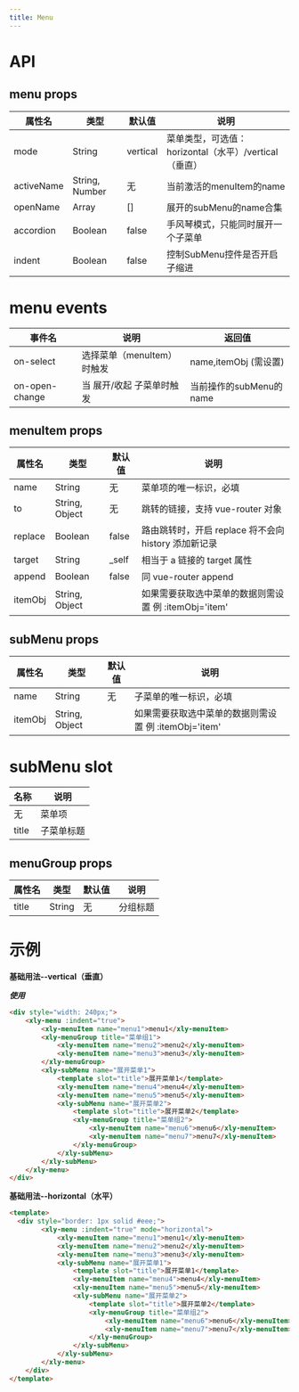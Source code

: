 ```yaml
---
title: Menu
---
```


# API

## menu props

| 属性名     | 类型           | 默认值   | 说明                                                  |
| ---------- | -------------- | -------- | ----------------------------------------------------- |
| mode       | String         | vertical | 菜单类型，可选值：horizontal（水平）/vertical（垂直） |
| activeName | String, Number | 无       | 当前激活的menuItem的name                              |
| openName   | Array          | []       | 展开的subMenu的name合集                               |
| accordion  | Boolean        | false    | 手风琴模式，只能同时展开一个子菜单                    |
| indent     | Boolean        | false    | 控制SubMenu控件是否开启子缩进                         |

# menu events

| 事件名         | 说明                       | 返回值                  |
| -------------- | -------------------------- | ----------------------- |
| on-select      | 选择菜单（menuItem）时触发 | name,itemObj (需设置)                   |
| on-open-change | 当 展开/收起 子菜单时触发  | 当前操作的subMenu的name |

## menuItem props

| 属性名  | 类型           | 默认值 | 说明                                                 |
| ------- | -------------- | ------ | ---------------------------------------------------- |
| name    | String         | 无     | 菜单项的唯一标识，必填                               |
| to      | String, Object | 无     | 跳转的链接，支持 vue-router 对象                     |
| replace | Boolean        | false  | 路由跳转时，开启 replace 将不会向 history 添加新记录 |
| target  | String         | _self  | 相当于 a 链接的 target 属性                          |
| append  | Boolean        | false  | 同 vue-router append                                 |
|itemObj| String, Object        |   | 如果需要获取选中菜单的数据则需设置 例  :itemObj='item'             |

## subMenu props

| 属性名 | 类型   | 默认值 | 说明                   |
| ------ | ------ | ------ | ---------------------- |
| name   | String | 无     | 子菜单的唯一标识，必填 |
|itemObj| String, Object        |   | 如果需要获取选中菜单的数据则需设置 例  :itemObj='item'             |

# subMenu slot

| 名称  | 说明       |
| ----- | ---------- |
| 无    | 菜单项     |
| title | 子菜单标题 |

## menuGroup props

| 属性名 | 类型   | 默认值 | 说明     |
| ------ | ------ | ------ | -------- |
| title  | String | 无     | 分组标题 |


# 示例


**基础用法--vertical（垂直）**

<template>
  <div style="width: 240px;border: 1px solid #eee;">
        <xly-menu :indent="true" @on-select='seleclt' @on-open-change='seleclts'>
            <xly-menuItem :itemObj='item' :name="item.id" v-for='item in list' :key='item.id'>{{item.name}}</xly-menuItem>
            <xly-menuGroup title="菜单组1">
                <xly-menuItem name="menu2">menu2</xly-menuItem>
                <xly-menuItem name="menu3">menu3</xly-menuItem>
            </xly-menuGroup>
            <xly-subMenu name="展开菜单1" itemObj='items'>
                <template slot="title">展开菜单1</template>
                <xly-menuItem name="menu4">menu4</xly-menuItem>
                <xly-menuItem name="menu5">menu5</xly-menuItem>
                <xly-subMenu name="展开菜单2">
                    <template slot="title">展开菜单2</template>
                    <xly-menuGroup title="菜单组2">
                        <xly-menuItem name="menu6">menu6</xly-menuItem>
                        <xly-menuItem name="menu7">menu7</xly-menuItem>
                    </xly-menuGroup>
                </xly-subMenu>
            </xly-subMenu>
        </xly-menu>
    </div>
</template>

<script>
export default {
    data(){
        return {
            list:[
                {name:1,id:1},
                {name:2,id:2}
            ]
        }
    },
    methods:{
        seleclt(val,info){
            console.log(val,info)
        } ,
        seleclts (val,info){
            console.log(val,info)
        } 
    }
}
</script>
***使用***

```html
<div style="width: 240px;">
    <xly-menu :indent="true">
        <xly-menuItem name="menu1">menu1</xly-menuItem>
        <xly-menuGroup title="菜单组1">
            <xly-menuItem name="menu2">menu2</xly-menuItem>
            <xly-menuItem name="menu3">menu3</xly-menuItem>
        </xly-menuGroup>
        <xly-subMenu name="展开菜单1">
            <template slot="title">展开菜单1</template>
            <xly-menuItem name="menu4">menu4</xly-menuItem>
            <xly-menuItem name="menu5">menu5</xly-menuItem>
            <xly-subMenu name="展开菜单2">
                <template slot="title">展开菜单2</template>
                <xly-menuGroup title="菜单组2">
                    <xly-menuItem name="menu6">menu6</xly-menuItem>
                    <xly-menuItem name="menu7">menu7</xly-menuItem>
                </xly-menuGroup>
            </xly-subMenu>
        </xly-subMenu>
    </xly-menu>
</div>
```

**基础用法--horizontal（水平）**

<template>
  <div style="border: 1px solid #eee;">
        <xly-menu :indent="true" mode="horizontal">
            <xly-menuItem name="menu1">menu1</xly-menuItem>
            <xly-menuItem name="menu2">menu2</xly-menuItem>
            <xly-menuItem name="menu3">menu3</xly-menuItem>
            <xly-subMenu name="展开菜单1">
                <template slot="title">展开菜单1</template>
                <xly-menuItem name="menu4">menu4</xly-menuItem>
                <xly-menuItem name="menu5">menu5</xly-menuItem>
                <xly-subMenu name="展开菜单2">
                    <template slot="title">展开菜单2</template>
                    <xly-menuGroup title="菜单组2">
                        <xly-menuItem name="menu6">menu6</xly-menuItem>
                        <xly-menuItem name="menu7">menu7</xly-menuItem>
                    </xly-menuGroup>
                </xly-subMenu>
            </xly-subMenu>
        </xly-menu>
    </div>
</template>

```html
<template>
  <div style="border: 1px solid #eee;">
        <xly-menu :indent="true" mode="horizontal">
            <xly-menuItem name="menu1">menu1</xly-menuItem>
            <xly-menuItem name="menu2">menu2</xly-menuItem>
            <xly-menuItem name="menu3">menu3</xly-menuItem>
            <xly-subMenu name="展开菜单1">
                <template slot="title">展开菜单1</template>
                <xly-menuItem name="menu4">menu4</xly-menuItem>
                <xly-menuItem name="menu5">menu5</xly-menuItem>
                <xly-subMenu name="展开菜单2">
                    <template slot="title">展开菜单2</template>
                    <xly-menuGroup title="菜单组2">
                        <xly-menuItem name="menu6">menu6</xly-menuItem>
                        <xly-menuItem name="menu7">menu7</xly-menuItem>
                    </xly-menuGroup>
                </xly-subMenu>
            </xly-subMenu>
        </xly-menu>
    </div>
</template>
```